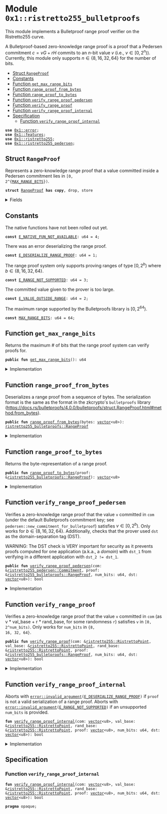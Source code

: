 
<a id="0x1_ristretto255_bulletproofs"></a>

# Module `0x1::ristretto255_bulletproofs`

This module implements a Bulletproof range proof verifier on the Ristretto255 curve.

A Bulletproof-based zero-knowledge range proof is a proof that a Pedersen commitment
$c = v G + r H$ commits to an $n$-bit value $v$ (i.e., $v \in [0, 2^n)$). Currently, this module only supports
$n \in \{8, 16, 32, 64\}$ for the number of bits.


-  [Struct `RangeProof`](#0x1_ristretto255_bulletproofs_RangeProof)
-  [Constants](#@Constants_0)
-  [Function `get_max_range_bits`](#0x1_ristretto255_bulletproofs_get_max_range_bits)
-  [Function `range_proof_from_bytes`](#0x1_ristretto255_bulletproofs_range_proof_from_bytes)
-  [Function `range_proof_to_bytes`](#0x1_ristretto255_bulletproofs_range_proof_to_bytes)
-  [Function `verify_range_proof_pedersen`](#0x1_ristretto255_bulletproofs_verify_range_proof_pedersen)
-  [Function `verify_range_proof`](#0x1_ristretto255_bulletproofs_verify_range_proof)
-  [Function `verify_range_proof_internal`](#0x1_ristretto255_bulletproofs_verify_range_proof_internal)
-  [Specification](#@Specification_1)
    -  [Function `verify_range_proof_internal`](#@Specification_1_verify_range_proof_internal)


<pre><code><b>use</b> <a href="../../move-stdlib/doc/error.md#0x1_error">0x1::error</a>;
<b>use</b> <a href="../../move-stdlib/doc/features.md#0x1_features">0x1::features</a>;
<b>use</b> <a href="ristretto255.md#0x1_ristretto255">0x1::ristretto255</a>;
<b>use</b> <a href="ristretto255_pedersen.md#0x1_ristretto255_pedersen">0x1::ristretto255_pedersen</a>;
</code></pre>



<a id="0x1_ristretto255_bulletproofs_RangeProof"></a>

## Struct `RangeProof`

Represents a zero-knowledge range proof that a value committed inside a Pedersen commitment lies in
<code>[0, 2^{<a href="ristretto255_bulletproofs.md#0x1_ristretto255_bulletproofs_MAX_RANGE_BITS">MAX_RANGE_BITS</a>})</code>.


<pre><code><b>struct</b> <a href="ristretto255_bulletproofs.md#0x1_ristretto255_bulletproofs_RangeProof">RangeProof</a> <b>has</b> <b>copy</b>, drop, store
</code></pre>



<details>
<summary>Fields</summary>


<dl>
<dt>
<code>bytes: <a href="../../move-stdlib/doc/vector.md#0x1_vector">vector</a>&lt;u8&gt;</code>
</dt>
<dd>

</dd>
</dl>


</details>

<a id="@Constants_0"></a>

## Constants


<a id="0x1_ristretto255_bulletproofs_E_NATIVE_FUN_NOT_AVAILABLE"></a>

The native functions have not been rolled out yet.


<pre><code><b>const</b> <a href="ristretto255_bulletproofs.md#0x1_ristretto255_bulletproofs_E_NATIVE_FUN_NOT_AVAILABLE">E_NATIVE_FUN_NOT_AVAILABLE</a>: u64 = 4;
</code></pre>



<a id="0x1_ristretto255_bulletproofs_E_DESERIALIZE_RANGE_PROOF"></a>

There was an error deserializing the range proof.


<pre><code><b>const</b> <a href="ristretto255_bulletproofs.md#0x1_ristretto255_bulletproofs_E_DESERIALIZE_RANGE_PROOF">E_DESERIALIZE_RANGE_PROOF</a>: u64 = 1;
</code></pre>



<a id="0x1_ristretto255_bulletproofs_E_RANGE_NOT_SUPPORTED"></a>

The range proof system only supports proving ranges of type $[0, 2^b)$ where $b \in \{8, 16, 32, 64\}$.


<pre><code><b>const</b> <a href="ristretto255_bulletproofs.md#0x1_ristretto255_bulletproofs_E_RANGE_NOT_SUPPORTED">E_RANGE_NOT_SUPPORTED</a>: u64 = 3;
</code></pre>



<a id="0x1_ristretto255_bulletproofs_E_VALUE_OUTSIDE_RANGE"></a>

The committed value given to the prover is too large.


<pre><code><b>const</b> <a href="ristretto255_bulletproofs.md#0x1_ristretto255_bulletproofs_E_VALUE_OUTSIDE_RANGE">E_VALUE_OUTSIDE_RANGE</a>: u64 = 2;
</code></pre>



<a id="0x1_ristretto255_bulletproofs_MAX_RANGE_BITS"></a>

The maximum range supported by the Bulletproofs library is $[0, 2^{64})$.


<pre><code><b>const</b> <a href="ristretto255_bulletproofs.md#0x1_ristretto255_bulletproofs_MAX_RANGE_BITS">MAX_RANGE_BITS</a>: u64 = 64;
</code></pre>



<a id="0x1_ristretto255_bulletproofs_get_max_range_bits"></a>

## Function `get_max_range_bits`

Returns the maximum # of bits that the range proof system can verify proofs for.


<pre><code><b>public</b> <b>fun</b> <a href="ristretto255_bulletproofs.md#0x1_ristretto255_bulletproofs_get_max_range_bits">get_max_range_bits</a>(): u64
</code></pre>



<details>
<summary>Implementation</summary>


<pre><code><b>public</b> <b>fun</b> <a href="ristretto255_bulletproofs.md#0x1_ristretto255_bulletproofs_get_max_range_bits">get_max_range_bits</a>(): u64 {
    <a href="ristretto255_bulletproofs.md#0x1_ristretto255_bulletproofs_MAX_RANGE_BITS">MAX_RANGE_BITS</a>
}
</code></pre>



</details>

<a id="0x1_ristretto255_bulletproofs_range_proof_from_bytes"></a>

## Function `range_proof_from_bytes`

Deserializes a range proof from a sequence of bytes. The serialization format is the same as the format in
the zkcrypto's <code>bulletproofs</code> library (https://docs.rs/bulletproofs/4.0.0/bulletproofs/struct.RangeProof.html#method.from_bytes).


<pre><code><b>public</b> <b>fun</b> <a href="ristretto255_bulletproofs.md#0x1_ristretto255_bulletproofs_range_proof_from_bytes">range_proof_from_bytes</a>(bytes: <a href="../../move-stdlib/doc/vector.md#0x1_vector">vector</a>&lt;u8&gt;): <a href="ristretto255_bulletproofs.md#0x1_ristretto255_bulletproofs_RangeProof">ristretto255_bulletproofs::RangeProof</a>
</code></pre>



<details>
<summary>Implementation</summary>


<pre><code><b>public</b> <b>fun</b> <a href="ristretto255_bulletproofs.md#0x1_ristretto255_bulletproofs_range_proof_from_bytes">range_proof_from_bytes</a>(bytes: <a href="../../move-stdlib/doc/vector.md#0x1_vector">vector</a>&lt;u8&gt;): <a href="ristretto255_bulletproofs.md#0x1_ristretto255_bulletproofs_RangeProof">RangeProof</a> {
    <a href="ristretto255_bulletproofs.md#0x1_ristretto255_bulletproofs_RangeProof">RangeProof</a> {
        bytes
    }
}
</code></pre>



</details>

<a id="0x1_ristretto255_bulletproofs_range_proof_to_bytes"></a>

## Function `range_proof_to_bytes`

Returns the byte-representation of a range proof.


<pre><code><b>public</b> <b>fun</b> <a href="ristretto255_bulletproofs.md#0x1_ristretto255_bulletproofs_range_proof_to_bytes">range_proof_to_bytes</a>(proof: &<a href="ristretto255_bulletproofs.md#0x1_ristretto255_bulletproofs_RangeProof">ristretto255_bulletproofs::RangeProof</a>): <a href="../../move-stdlib/doc/vector.md#0x1_vector">vector</a>&lt;u8&gt;
</code></pre>



<details>
<summary>Implementation</summary>


<pre><code><b>public</b> <b>fun</b> <a href="ristretto255_bulletproofs.md#0x1_ristretto255_bulletproofs_range_proof_to_bytes">range_proof_to_bytes</a>(proof: &<a href="ristretto255_bulletproofs.md#0x1_ristretto255_bulletproofs_RangeProof">RangeProof</a>): <a href="../../move-stdlib/doc/vector.md#0x1_vector">vector</a>&lt;u8&gt; {
    proof.bytes
}
</code></pre>



</details>

<a id="0x1_ristretto255_bulletproofs_verify_range_proof_pedersen"></a>

## Function `verify_range_proof_pedersen`

Verifies a zero-knowledge range proof that the value <code>v</code> committed in <code>com</code> (under the default Bulletproofs
commitment key; see <code>pedersen::new_commitment_for_bulletproof</code>) satisfies $v \in [0, 2^b)$. Only works
for $b \in \{8, 16, 32, 64\}$. Additionally, checks that the prover used <code>dst</code> as the domain-separation
tag (DST).

WARNING: The DST check is VERY important for security as it prevents proofs computed for one application
(a.k.a., a _domain_) with <code>dst_1</code> from verifying in a different application with <code>dst_2 != dst_1</code>.


<pre><code><b>public</b> <b>fun</b> <a href="ristretto255_bulletproofs.md#0x1_ristretto255_bulletproofs_verify_range_proof_pedersen">verify_range_proof_pedersen</a>(com: &<a href="ristretto255_pedersen.md#0x1_ristretto255_pedersen_Commitment">ristretto255_pedersen::Commitment</a>, proof: &<a href="ristretto255_bulletproofs.md#0x1_ristretto255_bulletproofs_RangeProof">ristretto255_bulletproofs::RangeProof</a>, num_bits: u64, dst: <a href="../../move-stdlib/doc/vector.md#0x1_vector">vector</a>&lt;u8&gt;): bool
</code></pre>



<details>
<summary>Implementation</summary>


<pre><code><b>public</b> <b>fun</b> <a href="ristretto255_bulletproofs.md#0x1_ristretto255_bulletproofs_verify_range_proof_pedersen">verify_range_proof_pedersen</a>(com: &pedersen::Commitment, proof: &<a href="ristretto255_bulletproofs.md#0x1_ristretto255_bulletproofs_RangeProof">RangeProof</a>, num_bits: u64, dst: <a href="../../move-stdlib/doc/vector.md#0x1_vector">vector</a>&lt;u8&gt;): bool {
    <b>assert</b>!(<a href="../../move-stdlib/doc/features.md#0x1_features_bulletproofs_enabled">features::bulletproofs_enabled</a>(), <a href="../../move-stdlib/doc/error.md#0x1_error_invalid_state">error::invalid_state</a>(<a href="ristretto255_bulletproofs.md#0x1_ristretto255_bulletproofs_E_NATIVE_FUN_NOT_AVAILABLE">E_NATIVE_FUN_NOT_AVAILABLE</a>));

    <a href="ristretto255_bulletproofs.md#0x1_ristretto255_bulletproofs_verify_range_proof_internal">verify_range_proof_internal</a>(
        <a href="ristretto255.md#0x1_ristretto255_point_to_bytes">ristretto255::point_to_bytes</a>(&pedersen::commitment_as_compressed_point(com)),
        &<a href="ristretto255.md#0x1_ristretto255_basepoint">ristretto255::basepoint</a>(), &<a href="ristretto255.md#0x1_ristretto255_hash_to_point_base">ristretto255::hash_to_point_base</a>(),
        proof.bytes,
        num_bits,
        dst
    )
}
</code></pre>



</details>

<a id="0x1_ristretto255_bulletproofs_verify_range_proof"></a>

## Function `verify_range_proof`

Verifies a zero-knowledge range proof that the value <code>v</code> committed in <code>com</code> (as v * val_base + r * rand_base,
for some randomness <code>r</code>) satisfies <code>v</code> in <code>[0, 2^num_bits)</code>. Only works for <code>num_bits</code> in <code>{8, 16, 32, 64}</code>.


<pre><code><b>public</b> <b>fun</b> <a href="ristretto255_bulletproofs.md#0x1_ristretto255_bulletproofs_verify_range_proof">verify_range_proof</a>(com: &<a href="ristretto255.md#0x1_ristretto255_RistrettoPoint">ristretto255::RistrettoPoint</a>, val_base: &<a href="ristretto255.md#0x1_ristretto255_RistrettoPoint">ristretto255::RistrettoPoint</a>, rand_base: &<a href="ristretto255.md#0x1_ristretto255_RistrettoPoint">ristretto255::RistrettoPoint</a>, proof: &<a href="ristretto255_bulletproofs.md#0x1_ristretto255_bulletproofs_RangeProof">ristretto255_bulletproofs::RangeProof</a>, num_bits: u64, dst: <a href="../../move-stdlib/doc/vector.md#0x1_vector">vector</a>&lt;u8&gt;): bool
</code></pre>



<details>
<summary>Implementation</summary>


<pre><code><b>public</b> <b>fun</b> <a href="ristretto255_bulletproofs.md#0x1_ristretto255_bulletproofs_verify_range_proof">verify_range_proof</a>(
    com: &RistrettoPoint,
    val_base: &RistrettoPoint, rand_base: &RistrettoPoint,
    proof: &<a href="ristretto255_bulletproofs.md#0x1_ristretto255_bulletproofs_RangeProof">RangeProof</a>, num_bits: u64, dst: <a href="../../move-stdlib/doc/vector.md#0x1_vector">vector</a>&lt;u8&gt;): bool
{
    <b>assert</b>!(<a href="../../move-stdlib/doc/features.md#0x1_features_bulletproofs_enabled">features::bulletproofs_enabled</a>(), <a href="../../move-stdlib/doc/error.md#0x1_error_invalid_state">error::invalid_state</a>(<a href="ristretto255_bulletproofs.md#0x1_ristretto255_bulletproofs_E_NATIVE_FUN_NOT_AVAILABLE">E_NATIVE_FUN_NOT_AVAILABLE</a>));

    <a href="ristretto255_bulletproofs.md#0x1_ristretto255_bulletproofs_verify_range_proof_internal">verify_range_proof_internal</a>(
        <a href="ristretto255.md#0x1_ristretto255_point_to_bytes">ristretto255::point_to_bytes</a>(&<a href="ristretto255.md#0x1_ristretto255_point_compress">ristretto255::point_compress</a>(com)),
        val_base, rand_base,
        proof.bytes, num_bits, dst
    )
}
</code></pre>



</details>

<a id="0x1_ristretto255_bulletproofs_verify_range_proof_internal"></a>

## Function `verify_range_proof_internal`

Aborts with <code><a href="../../move-stdlib/doc/error.md#0x1_error_invalid_argument">error::invalid_argument</a>(<a href="ristretto255_bulletproofs.md#0x1_ristretto255_bulletproofs_E_DESERIALIZE_RANGE_PROOF">E_DESERIALIZE_RANGE_PROOF</a>)</code> if <code>proof</code> is not a valid serialization of a
range proof.
Aborts with <code><a href="../../move-stdlib/doc/error.md#0x1_error_invalid_argument">error::invalid_argument</a>(<a href="ristretto255_bulletproofs.md#0x1_ristretto255_bulletproofs_E_RANGE_NOT_SUPPORTED">E_RANGE_NOT_SUPPORTED</a>)</code> if an unsupported <code>num_bits</code> is provided.


<pre><code><b>fun</b> <a href="ristretto255_bulletproofs.md#0x1_ristretto255_bulletproofs_verify_range_proof_internal">verify_range_proof_internal</a>(com: <a href="../../move-stdlib/doc/vector.md#0x1_vector">vector</a>&lt;u8&gt;, val_base: &<a href="ristretto255.md#0x1_ristretto255_RistrettoPoint">ristretto255::RistrettoPoint</a>, rand_base: &<a href="ristretto255.md#0x1_ristretto255_RistrettoPoint">ristretto255::RistrettoPoint</a>, proof: <a href="../../move-stdlib/doc/vector.md#0x1_vector">vector</a>&lt;u8&gt;, num_bits: u64, dst: <a href="../../move-stdlib/doc/vector.md#0x1_vector">vector</a>&lt;u8&gt;): bool
</code></pre>



<details>
<summary>Implementation</summary>


<pre><code><b>native</b> <b>fun</b> <a href="ristretto255_bulletproofs.md#0x1_ristretto255_bulletproofs_verify_range_proof_internal">verify_range_proof_internal</a>(
    com: <a href="../../move-stdlib/doc/vector.md#0x1_vector">vector</a>&lt;u8&gt;,
    val_base: &RistrettoPoint,
    rand_base: &RistrettoPoint,
    proof: <a href="../../move-stdlib/doc/vector.md#0x1_vector">vector</a>&lt;u8&gt;,
    num_bits: u64,
    dst: <a href="../../move-stdlib/doc/vector.md#0x1_vector">vector</a>&lt;u8&gt;): bool;
</code></pre>



</details>

<a id="@Specification_1"></a>

## Specification


<a id="@Specification_1_verify_range_proof_internal"></a>

### Function `verify_range_proof_internal`


<pre><code><b>fun</b> <a href="ristretto255_bulletproofs.md#0x1_ristretto255_bulletproofs_verify_range_proof_internal">verify_range_proof_internal</a>(com: <a href="../../move-stdlib/doc/vector.md#0x1_vector">vector</a>&lt;u8&gt;, val_base: &<a href="ristretto255.md#0x1_ristretto255_RistrettoPoint">ristretto255::RistrettoPoint</a>, rand_base: &<a href="ristretto255.md#0x1_ristretto255_RistrettoPoint">ristretto255::RistrettoPoint</a>, proof: <a href="../../move-stdlib/doc/vector.md#0x1_vector">vector</a>&lt;u8&gt;, num_bits: u64, dst: <a href="../../move-stdlib/doc/vector.md#0x1_vector">vector</a>&lt;u8&gt;): bool
</code></pre>




<pre><code><b>pragma</b> opaque;
</code></pre>


[move-book]: https://starcoin.dev/move/book/SUMMARY
